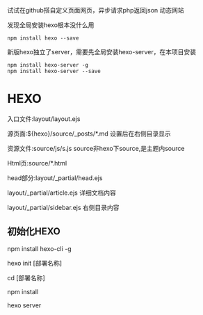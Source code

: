试试在github搭自定义页面网页，异步请求php返回json 动态网站

发现全局安装hexo根本没什么用

```
npm install hexo --save
```

新版hexo独立了server，需要先全局安装hexo-server，在本项目安装

```
npm install hexo-server -g
npm install hexo-server --save
```

# HEXO

入口文件:layout/layout.ejs

源页面:${hexo}/source/_posts/*.md 	设置后在右侧目录显示

资源文件:source/js/s.js			source非hexo下source,是主题内source

Html页:source/*.html

head部分:layout/_partial/head.ejs

layout/_partial/article.ejs			详细文档内容

layout/_partial/sidebar.ejs		右侧目录内容

## 初始化HEXO

npm install hexo-cli -g

hexo init [部署名称]

cd [部署名称]

npm install 

hexo server



